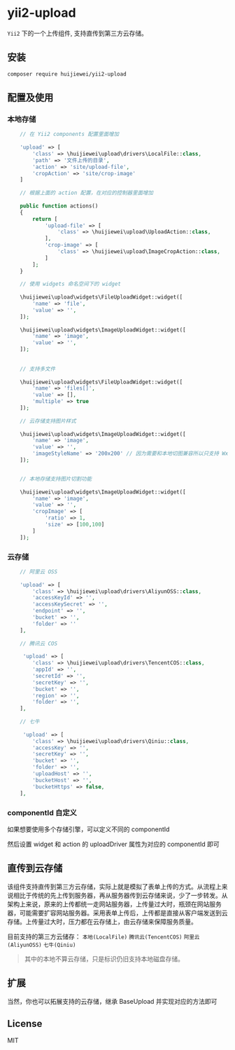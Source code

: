 
# yii2-upload

`Yii2` 下的一个上传组件, 支持直传到第三方云存储。

## 安装

```sh
composer require huijiewei/yii2-upload
```

## 配置及使用

### 本地存储
```php
    // 在 Yii2 components 配置里面增加
    
    'upload' => [
        'class' => \huijiewei\upload\drivers\LocalFile::class,
        'path' => '文件上传的目录',
        'action' => 'site/upload-file',
        'cropAction' => 'site/crop-image'
    ]
    
    // 根据上面的 action 配置，在对应的控制器里面增加
    
    public function actions()
    {
        return [
            'upload-file' => [
                'class' => \huijiewei\upload\UploadAction::class,
            ],
            'crop-image' => [
                'class' => \huijiewei\upload\ImageCropAction::class,
            ]
        ];
    }
    
    // 使用 widgets 命名空间下的 widget
    
    \huijiewei\upload\widgets\FileUploadWidget::widget([
        'name' => 'file',
        'value' => '',
    ]);
    
    \huijiewei\upload\widgets\ImageUploadWidget::widget([
        'name' => 'image',
        'value' => '',
    ]);
    
    
    // 支持多文件
    
    \huijiewei\upload\widgets\FileUploadWidget::widget([
        'name' => 'files[]',
        'value' => [],
        'multiple' => true
    ]);
    
    // 云存储支持图片样式
    
    \huijiewei\upload\widgets\ImageUploadWidget::widget([
        'name' => 'image',
        'value' => '',
        'imageStyleName' => '200x200' // 因为需要和本地切图兼容所以只支持 WxH 格式的样式名称
    ]);


    // 本地存储支持图片切割功能
   
    \huijiewei\upload\widgets\ImageUploadWidget::widget([
        'name' => 'image',
        'value' => '',
        'cropImage' => [
            'ratio' => 1,
            'size' => [100,100]
        ] 
    ]);
```

### 云存储
```php
    // 阿里云 OSS
    
    'upload' => [
        'class' => \huijiewei\upload\drivers\AliyunOSS::class,
        'accessKeyId' => '',
        'accessKeySecret' => '',
        'endpoint' => '',
        'bucket' => '',
        'folder' => ''
    ],
    
    // 腾讯云 COS
    
     'upload' => [
        'class' => \huijiewei\upload\drivers\TencentCOS::class,
        'appId' => '',
        'secretId' => '',
        'secretKey' => '',
        'bucket' => '',
        'region' => '',
        'folder' => '',
    ],
    
    // 七牛
    
     'upload' => [
        'class' => \huijiewei\upload\drivers\Qiniu::class,
        'accessKey' => '',
        'secretKey' => '',
        'bucket' => '',
        'folder' => '',
        'uploadHost' => '',
        'bucketHost' => '',
        'bucketHttps' => false,
    ],
```

### componentId 自定义

如果想要使用多个存储引擎，可以定义不同的 componentId

然后设置 widget 和 action 的 uploadDriver 属性为对应的 componentId 即可

## 直传到云存储
该组件支持直传到第三方云存储，实际上就是模拟了表单上传的方式。从流程上来说相比于传统的先上传到服务器，再从服务器传到云存储来说，少了一步转发。从架构上来说，原来的上传都统一走网站服务器，上传量过大时，瓶颈在网站服务器，可能需要扩容网站服务器。采用表单上传后，上传都是直接从客户端发送到云存储。上传量过大时，压力都在云存储上，由云存储来保障服务质量。

目前支持的第三方云储存：
`本地(LocalFile)` `腾讯云(TencentCOS)` `阿里云(AliyunOSS)`  `七牛(Qiniu)` 
> 其中的本地不算云存储，只是标识仍旧支持本地磁盘存储。


## 扩展
当然，你也可以拓展支持的云存储，继承 BaseUpload 并实现对应的方法即可

## License
MIT
